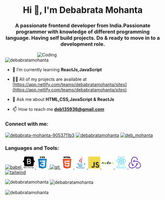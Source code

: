 <h1 align="center">Hi 👋, I'm Debabrata Mohanta</h1>
<h3 align="center">A passionate frontend developer from India.Passionate programmer with knowledge of different programming language. Having self build projects. Do & ready to move in to a development role.</h3>
<img align="right" alt="Coding" width="400" src="https://cdn.dribbble.com/users/926537/screenshots/4502924/python-2.gif">

<p align="left"> <img src="https://komarev.com/ghpvc/?username=debabratamohanta&label=Profile%20views&color=0e75b6&style=flat" alt="debabratamohanta" /> </p>

- 🌱 I’m currently learning **ReactJs,JavaScript**

- 👨‍💻 All of my projects are available at [https://app.netlify.com/teams/debabratamohanta/sites](https://app.netlify.com/teams/debabratamohanta/sites)

- 💬 Ask me about **HTML,CSS,JavaScript & ReactJs**

- 📫 How to reach me **deb135936@gmail.com**

<h3 align="left">Connect with me:</h3>
<p align="left">
<a href="https://linkedin.com/in/debabrata-mohanta-9053711b3" target="blank"><img align="center" src="https://raw.githubusercontent.com/rahuldkjain/github-profile-readme-generator/master/src/images/icons/Social/linked-in-alt.svg" alt="debabrata-mohanta-9053711b3" height="30" width="40" /></a>
<a href="https://fb.com/debabratamohanta" target="blank"><img align="center" src="https://raw.githubusercontent.com/rahuldkjain/github-profile-readme-generator/master/src/images/icons/Social/facebook.svg" alt="debabratamohanta" height="30" width="40" /></a>
<a href="https://instagram.com/deb_mohanta" target="blank"><img align="center" src="https://raw.githubusercontent.com/rahuldkjain/github-profile-readme-generator/master/src/images/icons/Social/instagram.svg" alt="deb_mohanta" height="30" width="40" /></a>
</p>

<h3 align="left">Languages and Tools:</h3>
<p align="left"> <a href="https://babeljs.io/" target="_blank" rel="noreferrer"> <img src="https://www.vectorlogo.zone/logos/babeljs/babeljs-icon.svg" alt="babel" width="40" height="40"/> </a> <a href="https://getbootstrap.com" target="_blank" rel="noreferrer"> <img src="https://raw.githubusercontent.com/devicons/devicon/master/icons/bootstrap/bootstrap-plain-wordmark.svg" alt="bootstrap" width="40" height="40"/> </a> <a href="https://www.w3schools.com/css/" target="_blank" rel="noreferrer"> <img src="https://raw.githubusercontent.com/devicons/devicon/master/icons/css3/css3-original-wordmark.svg" alt="css3" width="40" height="40"/> </a> <a href="https://git-scm.com/" target="_blank" rel="noreferrer"> <img src="https://www.vectorlogo.zone/logos/git-scm/git-scm-icon.svg" alt="git" width="40" height="40"/> </a> <a href="https://www.w3.org/html/" target="_blank" rel="noreferrer"> <img src="https://raw.githubusercontent.com/devicons/devicon/master/icons/html5/html5-original-wordmark.svg" alt="html5" width="40" height="40"/> </a> <a href="https://www.java.com" target="_blank" rel="noreferrer"> <img src="https://raw.githubusercontent.com/devicons/devicon/master/icons/java/java-original.svg" alt="java" width="40" height="40"/> </a> <a href="https://developer.mozilla.org/en-US/docs/Web/JavaScript" target="_blank" rel="noreferrer"> <img src="https://raw.githubusercontent.com/devicons/devicon/master/icons/javascript/javascript-original.svg" alt="javascript" width="40" height="40"/> </a> <a href="https://nodejs.org" target="_blank" rel="noreferrer"> <img src="https://raw.githubusercontent.com/devicons/devicon/master/icons/nodejs/nodejs-original-wordmark.svg" alt="nodejs" width="40" height="40"/> </a> <a href="https://reactjs.org/" target="_blank" rel="noreferrer"> <img src="https://raw.githubusercontent.com/devicons/devicon/master/icons/react/react-original-wordmark.svg" alt="react" width="40" height="40"/> </a> <a href="https://redux.js.org" target="_blank" rel="noreferrer"> <img src="https://raw.githubusercontent.com/devicons/devicon/master/icons/redux/redux-original.svg" alt="redux" width="40" height="40"/> </a> <a href="https://tailwindcss.com/" target="_blank" rel="noreferrer"> <img src="https://www.vectorlogo.zone/logos/tailwindcss/tailwindcss-icon.svg" alt="tailwind" width="40" height="40"/> </a> </p>

<p><img align="left" src="https://github-readme-stats.vercel.app/api/top-langs?username=debabratamohanta&show_icons=true&locale=en&layout=compact" alt="debabratamohanta" /></p>

<p>&nbsp;<img align="center" src="https://github-readme-stats.vercel.app/api?username=debabratamohanta&show_icons=true&locale=en" alt="debabratamohanta" /></p>

<p><img align="center" src="https://github-readme-streak-stats.herokuapp.com/?user=debabratamohanta&" alt="debabratamohanta" /></p>
